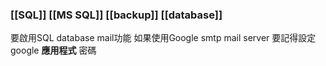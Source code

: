 ### [[SQL]] [[MS SQL]] [[backup]] [[database]]

要啟用SQL database mail功能
如果使用Google smtp mail server
要記得設定 google **應用程式** 密碼
